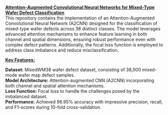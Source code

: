 <u>**Attention-Augmented Convolutional Neural Networks for Mixed-Type Wafer Defect Classification**</u><br>
This repository contains the implementation of an Attention-Augmented Convolutional Neural Network (A2CNN) designed for the classification of mixed-type wafer defects across 38 distinct classes. The model leverages advanced attention mechanisms to enhance feature learning in both channel and spatial dimensions, ensuring robust performance even with complex defect patterns. Additionally, the focal loss function is employed to address class imbalance and reduce misclassification.<br>

<u>**Key Features:**</u><br>

**Dataset:** MixedWM38 wafer defect dataset, consisting of 38,000 mixed-mode wafer map defect samples.<br>
**Model Architecture:** Attention-augmented CNN (A2CNN) incorporating both channel and spatial attention mechanisms.<br>
**Loss Function:** Focal loss to handle the challenges posed by the imbalanced dataset.<br>
**Performance:** Achieved 96.95% accuracy with impressive precision, recall, and F1-scores during 10-fold cross-validation.<br>
